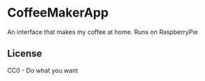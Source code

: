 # CoffeeMakerApp
An interface that makes my coffee at home. Runs on RaspberryPie

## License
CC0 -
Do what you want
